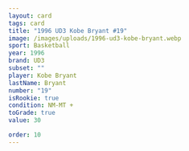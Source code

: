 ```yaml
---
layout: card
tags: card
title: "1996 UD3 Kobe Bryant #19"
image: /images/uploads/1996-ud3-kobe-bryant.webp
sport: Basketball
year: 1996
brand: UD3
subset: ""
player: Kobe Bryant
lastName: Bryant
number: "19"
isRookie: true
condition: NM-MT +
toGrade: true
value: 30

order: 10
---
```

